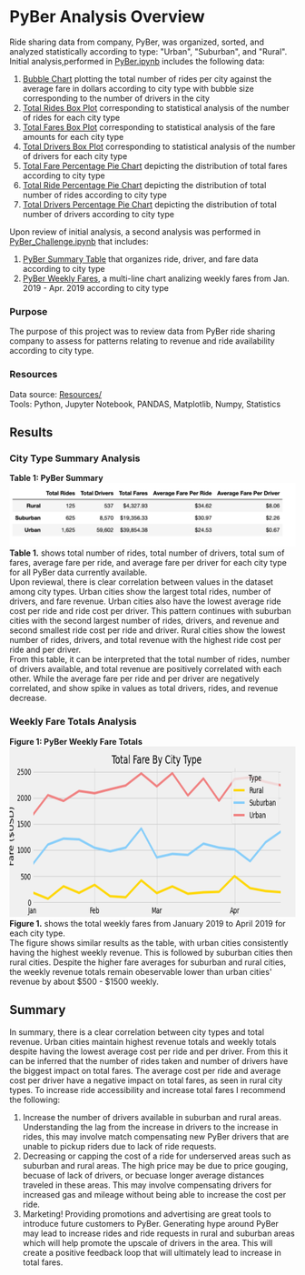 # PyBer Analysis Overview
Ride sharing data from company, PyBer, was organized, sorted, and analyzed statistically according to type: "Urban", "Suburban", and "Rural". Initial analysis,performed in [PyBer.ipynb](/PyBer.ipynb) includes the following data: 
  1. [Bubble Chart](/analysis/Fig1.png) plotting the total number of rides per city against the average fare in dollars according to city type with bubble size corresponding to the number of drivers in the city 
  2. [Total Rides Box Plot](/analysis/Fig2.png) corresponding to statistical analysis of the number of rides for each city type 
  3. [Total Fares Box Plot](/analysis/Fig3.png) corresponding to statistical analysis of the fare amounts for each city type 
  4. [Total Drivers Box Plot](/analysis/Fig4.png) corresponding to statistical analysis of the number of drivers for each city type 
  5. [Total Fare Percentage Pie Chart](/analysis/Fig5.png) depicting the distribution of total fares according to city type 
  6. [Total Ride Percentage Pie Chart](/analysis/Fig6.png) depicting the distribution of total number of rides according to city type 
  7. [Total Drivers Percentage Pie Chart](/analysis/Fig7.png) depicting the distribution of total number of drivers according to city type 

Upon review of initial analysis, a second analysis was performed in [PyBer_Challenge.ipynb](/PyBer_Challenge.ipynb) that includes:
  1. [PyBer Summary Table](/analysis/PyBer_summary_DF.png) that organizes ride, driver, and fare data according to city type 
  2. [PyBer Weekly Fares](/analysis/PyBer_fare_summary.png), a multi-line chart analizing weekly fares from Jan. 2019 - Apr. 2019 according to city type 

### Purpose
The purpose of this project was to review data from PyBer ride sharing company to assess for patterns relating to revenue and ride availability according to city type.  

### Resources
Data source: [Resources/](/Resources/)
<br>Tools: Python, Jupyter Notebook, PANDAS, Matplotlib, Numpy, Statistics
<br>


## Results
### City Type Summary Analysis

**Table 1: PyBer Summary**
![Pyber_summary](/analysis/PyBer_summary_DF.png "Table 1")
**Table 1.** shows total number of rides, total number of drivers, total sum of fares, average fare per ride, and average fare per driver for each city type for all PyBer data currently available. 
<br>
Upon reviewal, there is clear correlation between values in the dataset among city types. Urban cities show the largest total rides, number of drivers, and fare revenue. Urban cities also have the lowest average ride cost per ride and ride cost per driver. This pattern continues with suburban cities with the second largest number of rides, drivers, and revenue and second smallest ride cost per ride and driver. Rural cities show the lowest number of rides, drivers, and total revenue with the highest ride cost per ride and per driver. 
<br>
From this table, it can be interpreted that the total number of rides, number of drivers available, and total revenue are positively correlated with each other. While the average fare per ride and per driver are negatively correlated, and show spike in values as total drivers, rides, and revenue decrease.

### Weekly Fare Totals Analysis

**Figure 1: PyBer Weekly Fare Totals**
<img src="/analysis/PyBer_fare_summary.png" width="600" height="300"/>
**Figure 1.** shows the total weekly fares from January 2019 to April 2019 for each city type. 
<br>
The figure shows similar results as the table, with urban cities consistently having the highest weekly revenue. This is followed by suburban cities then rural cities. Despite the higher fare averages for suburban and rural cities, the weekly revenue totals remain obeservable lower than urban cities' revenue by about $500 - $1500 weekly.


## Summary
In summary, there is a clear correlation between city types and total revenue. Urban cities maintain highest revenue totals and weekly totals despite having the lowest average cost per ride and per driver. From this it can be inferred that the number of rides taken and number of drivers have the biggest impact on total fares. The average cost per ride and average cost per driver have a negative impact on total fares, as seen in rural city types. To increase ride accessibility and increase total fares I recommend the following: 
  1. Increase the number of drivers available in suburban and rural areas. Understanding the lag from the increase in drivers to the increase in rides, this may involve match compensating new PyBer drivers that are unable to pickup riders due to lack of ride requests.
  2. Decreasing or capping the cost of a ride for underserved areas such as suburban and rural areas. The high price may be due to price gouging, becuase of lack of drivers, or becuase longer average distances traveled in these areas. This may involve compensating drivers for increased gas and mileage without being able to increase the cost per ride. 
  3. Marketing! Providing promotions and advertising are great tools to introduce future customers to PyBer. Generating hype around PyBer may lead to increase rides and ride requests in rural and suburban areas which will help promote the upscale of drivers in the area. This will create a positive feedback loop that will ultimately lead to increase in total fares. 